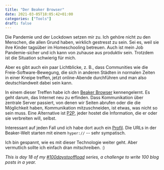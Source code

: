 ```yaml
---
title: "Der Beaker Browser"
date: 2021-03-05T18:05:42+01:00
categories: ["Tools"]
draft: false
---
```

Die Pandemie und der Lockdown setzen mir zu. Ich gehöre nicht zu den Menschen, die allen Grund haben, wirklich gestresst zu sein. Sei es, weil sie ihre Kinder tagsüber im Homeschooling betreuen. Auch ist mein Job Pandemie-sicher und ich kann von zuhause aus produktiv sein. Trotzdem ist die Situation schwierig für mich.

Aber es gibt auch ein paar Lichtblicke, z. B., dass Communities wie die Freie-Software-Bewegung, die sich in anderen Städten in normalen Zeiten in einer Kneipe treffen, jetzt online-Abende durchführen und man also deutschlandweit dabei sein kann.

In einem dieser Treffen habe ich den [Beaker Browser](https://beakerbrowser.com/) kennengelernt. Es geht darum, das Internet neu zu erfinden. Dass Kommunikation über zentrale Server passiert, von denen wir Seiten abrufen oder die die Möglichkeit haben, Kommunikation mitzuschneiden, ist etwas, was nicht so sein muss. Eine Alternative ist [P2P](https://de.wikipedia.org/wiki/Peer-to-Peer), jeder hostet die Information, die er oder sie verbreiten will, selbst.

Interessant auf jeden Fall und ich habe dort auch ein [Profil](hyper://c9110fb43bc5c2b9499567effb881c64575f16d71605c907666407890ebdab1a/). Die URLs in der Beaker-Welt starten mit einem ``hyper://`` -- sehr sympatisch.

Ich bin gespannt, wie es mit dieser Technologie weiter geht. Aber vermutlich sollte ich einfach dran mitschreiben. :)

_This is day 18 of my [#100daystooffload](https://100daystooffload.com/) series, a challenge to write 100 blog posts in a year._